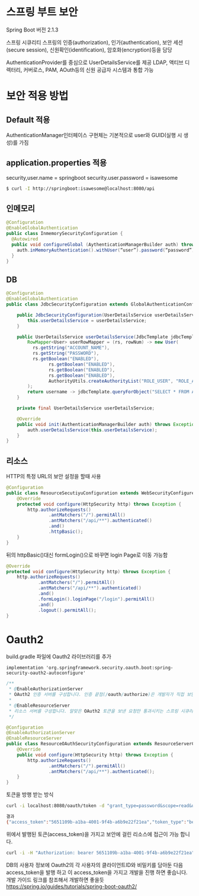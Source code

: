 # 스프링 부트 보안
Spring Boot 버전 2.1.3
  
  스프링 시큐리티
  스프링의 인증(authorization), 인가(authentication), 보안 세션(secure session), 신원확인(identification), 암호화(encryption)등을 담당
  
  AuthenticationProvider를 중심으로 UserDetailsService를 제공 LDAP, 액티브 디렉터리, 커버로스, PAM, AOuth등의 신원 공급자 시스템과 통합 가능
  
  # 보안 적용 방법
  
  ## Default 적용
  AuthenticationManager인터페이스 구현체는 기본적으로 user와 GUID(실행 시 생성)를 가짐
  
  ## application.properties 적용
  
  security,user.name = springboot
  security.user.password = isawesome
  
  ```sh
  $ curl -I http://springboot:isawesome@localhost:8080/api
  ```
  
  ## 인메모리
  
  ```java
  @Configuration
  @EnableGlobalAuthentication
  public class InmemorySecurityConfiguration {
    @Autowired
    public void configureGlobal (AythenticationManagerBuilder auth) throws Exception {
      auth.inMemoryAuthentication().withUser(“user”).password(“password”).roles(“USER”);
    }
  }
  ```
  
  ## DB
  ```java
  @Configuration
  @EnableGlobalAuthentication
  public class JdbcSecurityConfiguration extends GlobalAuthenticationConfigurerAdapter {
  
      public JdbcSecurityConfiguration(UserDetailsService userDetailsService) {
          this.userDetailsService = userDetailsService;
      }
  
      public UserDetailsService userDetailsService(JdbcTemplate jdbcTemplate) {
          RowMapper<User> userRowMapper = (rs, rowNum) -> new User(
            rs.getString("ACCOUNT_NAME"),
            rs.getString("PASSWORD"),
            rs.getBoolean("ENABLED"),
                  rs.getBoolean("ENABLED"),
                  rs.getBoolean("ENABLED"),
                  rs.getBoolean("ENABLED"),
                  AuthorityUtils.createAuthorityList("ROLE_USER", "ROLE_ADMIN")
          );
          return username -> jdbcTemplate.queryForObject("SELECT * FROM ACCOUNT where ACCOUNT_NAME = ?", userRowMapper, username);
      }
  
      private final UserDetailsService userDetailsService;
  
      @Override
      public void init(AuthenticationManagerBuilder auth) throws Exception {
          auth.userDetailsService(this.userDetailsService);
      }
  }
  ```
  
  ## 리소스
  HTTP의 특정 URL의 보안 설정을 할때 사용
  ```java
  @Configuration
  public class ResourceSecutiyuConfiguration extends WebSecurityConfigurerAdapter {
      @Override
      protected void configure(HttpSecurity http) throws Exception {
          http.authorizeRequests()
                  .antMatchers("/").permitAll()
                  .antMatchers("/api/**").authenticated()
                  .and()
                  .httpBasic();
      }
  }
  ```
  뒤의 httpBasic()대신 formLogin()으로 바꾸면 login Page로 이동 가능함
  
  ```java
  @Override
  protected void configure(HttpSecurity http) throws Exception {
      http.authorizeRequests()
              .antMatchers("/").permitAll()
              .antMatchers("/api/**").authenticated()
              .and()
              .formLogin().loginPage("/login").permitAll()
              .and()
              .logout().permitAll();
  }
  ```
  
  
  # Oauth2
  build.gradle 파일에 Oauth2 라이브러리를 추가
  
  ```
  implementation 'org.springframework.security.oauth.boot:spring-security-oauth2-autoconfigure'
  ```
  
  ```java
  /**
   * @EnableAuthorizationServer
   * OAuth2 인증 서버를 구성합니다. 인증 끝점(/oauth/authorize)은 개발자가 직접 보안을 걸어야 하며, 토큰 끝점(/oauth/token)은 사용자 크레덴셜(여기서 DB에서 조회한 username과 password)에 따라 HTTP 기본 인증 방식으로 보안이 자동 적용됩니다.
   *
   * @EnableResourceServer
   * 리소스 서버를 구성합니다. 알맞은 OAuth2 토큰을 보낸 요청만 통과시키는 스프링 시큐리티 필터를 켭니다.
   */
  
  @Configuration
  @EnableAuthorizationServer
  @EnableResourceServer
  public class ResourceOAuthSecurityConfiguration extends ResourceServerConfigurerAdapter {
      @Override
      public void configure(HttpSecurity http) throws Exception {
          http.authorizeRequests()
                  .antMatchers("/").permitAll()
                  .antMatchers("/api/**").authenticated();
      }
  }
  ```
 
  토큰을 방행 받는 방식
  ```sh
  curl -i localhost:8080/oauth/token -d "grant_type=password&scope=read&username=springboot&password=isawesome" -u 클라이언트ID:비밀키
  
  결과
  {"access_token":"5651109b-a1ba-4001-9f4b-a6b9e22f21ea","token_type":"bearer","refresh_token":"74ccb0fe-a3f6-4602-b63b-90435f92bf18","expires_in":43199,"scope":"read"}
  ```
  
  위에서 발행된 토큰(access_token)을 가지고 보안에 걸린 리소스에 접근이 가능 합니다.
  
  ```sh
  curl -i -H "Authorization: bearer 5651109b-a1ba-4001-9f4b-a6b9e22f21ea" localhost:8080/api
  ```
  
  DB의 사용자 정보에 Oauth2의 각 사용자의 클라이언트ID와 비밀키를 담아둔 다음 access_token을 발행 하고 이 access_token을 가지고 개발을 진행 하면 좋습니다.
  개발 가이드 링크를 참조해서 개발하면 좋을듯
  https://spring.io/guides/tutorials/spring-boot-oauth2/